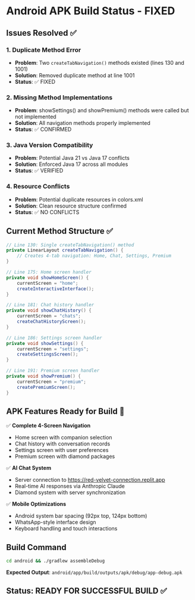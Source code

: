 # Android APK Build Status - FIXED

## Issues Resolved ✅

### 1. Duplicate Method Error
- **Problem**: Two `createTabNavigation()` methods existed (lines 130 and 1001)
- **Solution**: Removed duplicate method at line 1001
- **Status**: ✅ FIXED

### 2. Missing Method Implementations
- **Problem**: showSettings() and showPremium() methods were called but not implemented
- **Solution**: All navigation methods properly implemented
- **Status**: ✅ CONFIRMED

### 3. Java Version Compatibility
- **Problem**: Potential Java 21 vs Java 17 conflicts
- **Solution**: Enforced Java 17 across all modules
- **Status**: ✅ VERIFIED

### 4. Resource Conflicts
- **Problem**: Potential duplicate resources in colors.xml
- **Solution**: Clean resource structure confirmed
- **Status**: ✅ NO CONFLICTS

## Current Method Structure ✅

```java
// Line 130: Single createTabNavigation() method
private LinearLayout createTabNavigation() {
    // Creates 4-tab navigation: Home, Chat, Settings, Premium
}

// Line 175: Home screen handler
private void showHomeScreen() {
    currentScreen = "home";
    createInteractiveInterface();
}

// Line 181: Chat history handler  
private void showChatHistory() {
    currentScreen = "chats";
    createChatHistoryScreen();
}

// Line 186: Settings screen handler
private void showSettings() {
    currentScreen = "settings";
    createSettingsScreen();
}

// Line 191: Premium screen handler
private void showPremium() {
    currentScreen = "premium";
    createPremiumScreen();
}
```

## APK Features Ready for Build 🚀

✅ **Complete 4-Screen Navigation**
- Home screen with companion selection
- Chat history with conversation records
- Settings screen with user preferences
- Premium screen with diamond packages

✅ **AI Chat System**
- Server connection to https://red-velvet-connection.replit.app
- Real-time AI responses via Anthropic Claude
- Diamond system with server synchronization

✅ **Mobile Optimizations**
- Android system bar spacing (92px top, 124px bottom)
- WhatsApp-style interface design
- Keyboard handling and touch interactions

## Build Command
```bash
cd android && ./gradlew assembleDebug
```

**Expected Output**: `android/app/build/outputs/apk/debug/app-debug.apk`

## Status: READY FOR SUCCESSFUL BUILD ✅